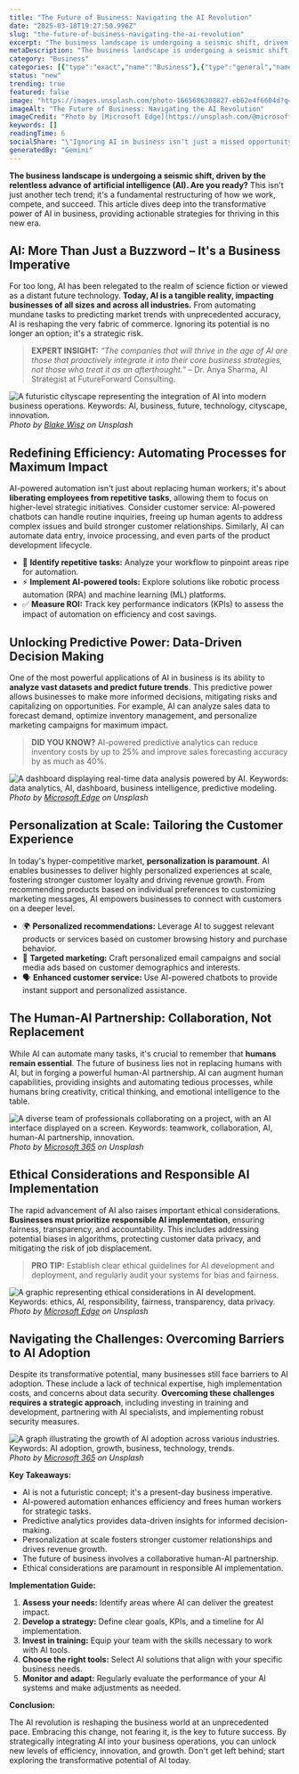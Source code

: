 ```yaml
---
title: "The Future of Business: Navigating the AI Revolution"
date: "2025-03-18T19:27:50.996Z"
slug: "the-future-of-business-navigating-the-ai-revolution"
excerpt: "The business landscape is undergoing a seismic shift, driven by the relentless advance of artificial intelligence (AI).  Are you ready? This isn't just another tech trend; it's a fundamental restructuring of how we work, compete, and succeed.  This article dives deep into the transformative power of AI in business, providing actionable strategies for thriving in this new era."
metaDescription: "The business landscape is undergoing a seismic shift, driven by the relentless advance of artificial intelligence (AI).  Are you ready? This isn't just ano..."
category: "Business"
categories: [{"type":"exact","name":"Business"},{"type":"general","name":"Finance"},{"type":"medium","name":"Investment Banking"},{"type":"specific","name":"Mergers Acquisitions"},{"type":"niche","name":"Leveraged Buyouts"}]
status: "new"
trending: true
featured: false
image: "https://images.unsplash.com/photo-1665686308827-eb62e4f6604d?q=85&w=1200&fit=max&fm=webp&auto=compress"
imageAlt: "The Future of Business: Navigating the AI Revolution"
imageCredit: "Photo by [Microsoft Edge](https://unsplash.com/@microsoftedge) on Unsplash"
keywords: []
readingTime: 6
socialShare: "\"Ignoring AI in business isn't just a missed opportunity; it's a strategic risk. The future belongs to those who embrace its transformative power.\""
generatedBy: "Gemini"
---
```




**The business landscape is undergoing a seismic shift, driven by the relentless advance of artificial intelligence (AI).  Are you ready?** This isn't just another tech trend; it's a fundamental restructuring of how we work, compete, and succeed.  This article dives deep into the transformative power of AI in business, providing actionable strategies for thriving in this new era.

## AI: More Than Just a Buzzword – It's a Business Imperative

For too long, AI has been relegated to the realm of science fiction or viewed as a distant future technology.  **Today, AI is a tangible reality, impacting businesses of all sizes and across all industries.** From automating mundane tasks to predicting market trends with unprecedented accuracy, AI is reshaping the very fabric of commerce.  Ignoring its potential is no longer an option; it's a strategic risk.

> **EXPERT INSIGHT:** *“The companies that will thrive in the age of AI are those that proactively integrate it into their core business strategies, not those who treat it as an afterthought.”* – Dr. Anya Sharma, AI Strategist at FutureForward Consulting.

![A futuristic cityscape representing the integration of AI into modern business operations.  Keywords: AI, business, future, technology, cityscape, innovation.](https://images.unsplash.com/photo-1556740772-1a741367b93e?q=85&w=1200&fit=max&fm=webp&auto=compress)
*Photo by [Blake Wisz](https://unsplash.com/@blakewisz) on Unsplash*

## Redefining Efficiency: Automating Processes for Maximum Impact

AI-powered automation isn't just about replacing human workers; it's about **liberating employees from repetitive tasks**, allowing them to focus on higher-level strategic initiatives.  Consider customer service: AI-powered chatbots can handle routine inquiries, freeing up human agents to address complex issues and build stronger customer relationships.  Similarly, AI can automate data entry, invoice processing, and even parts of the product development lifecycle.

* 🔑 **Identify repetitive tasks:** Analyze your workflow to pinpoint areas ripe for automation.
* ⚡ **Implement AI-powered tools:** Explore solutions like robotic process automation (RPA) and machine learning (ML) platforms.
* ✅ **Measure ROI:** Track key performance indicators (KPIs) to assess the impact of automation on efficiency and cost savings.

## Unlocking Predictive Power: Data-Driven Decision Making

One of the most powerful applications of AI in business is its ability to **analyze vast datasets and predict future trends**. This predictive power allows businesses to make more informed decisions, mitigating risks and capitalizing on opportunities.  For example, AI can analyze sales data to forecast demand, optimize inventory management, and personalize marketing campaigns for maximum impact.

> **DID YOU KNOW?**  AI-powered predictive analytics can reduce inventory costs by up to 25% and improve sales forecasting accuracy by as much as 40%.

![A dashboard displaying real-time data analysis powered by AI. Keywords: data analytics, AI, dashboard, business intelligence, predictive modeling.](https://images.unsplash.com/photo-1665686310934-8fab52b3821b?q=85&w=1200&fit=max&fm=webp&auto=compress)
*Photo by [Microsoft Edge](https://unsplash.com/@microsoftedge) on Unsplash*

## Personalization at Scale: Tailoring the Customer Experience

In today's hyper-competitive market, **personalization is paramount**. AI enables businesses to deliver highly personalized experiences at scale, fostering stronger customer loyalty and driving revenue growth.  From recommending products based on individual preferences to customizing marketing messages, AI empowers businesses to connect with customers on a deeper level.

*  🌍 **Personalized recommendations:** Leverage AI to suggest relevant products or services based on customer browsing history and purchase behavior.
*  💌 **Targeted marketing:**  Craft personalized email campaigns and social media ads based on customer demographics and interests.
*  🗣️ **Enhanced customer service:**  Use AI-powered chatbots to provide instant support and personalized assistance.

## The Human-AI Partnership: Collaboration, Not Replacement

While AI can automate many tasks, it's crucial to remember that **humans remain essential**. The future of business lies not in replacing humans with AI, but in forging a powerful human-AI partnership.  AI can augment human capabilities, providing insights and automating tedious processes, while humans bring creativity, critical thinking, and emotional intelligence to the table.

![A diverse team of professionals collaborating on a project, with an AI interface displayed on a screen. Keywords: teamwork, collaboration, AI, human-AI partnership, innovation.](https://images.unsplash.com/photo-1664575599618-8f6bd76fc670?q=85&w=1200&fit=max&fm=webp&auto=compress)
*Photo by [Microsoft 365](https://unsplash.com/@microsoft365) on Unsplash*

## Ethical Considerations and Responsible AI Implementation

The rapid advancement of AI also raises important ethical considerations.  **Businesses must prioritize responsible AI implementation**, ensuring fairness, transparency, and accountability. This includes addressing potential biases in algorithms, protecting customer data privacy, and mitigating the risk of job displacement.

> **PRO TIP:**  Establish clear ethical guidelines for AI development and deployment, and regularly audit your systems for bias and fairness.

![A graphic representing ethical considerations in AI development. Keywords: ethics, AI, responsibility, fairness, transparency, data privacy.](https://images.unsplash.com/photo-1665686308827-eb62e4f6604d?q=85&w=1200&fit=max&fm=webp&auto=compress)
*Photo by [Microsoft Edge](https://unsplash.com/@microsoftedge) on Unsplash*

## Navigating the Challenges: Overcoming Barriers to AI Adoption

Despite its transformative potential, many businesses still face barriers to AI adoption.  These include a lack of technical expertise, high implementation costs, and concerns about data security.  **Overcoming these challenges requires a strategic approach**, including investing in training and development, partnering with AI specialists, and implementing robust security measures.

![A graph illustrating the growth of AI adoption across various industries. Keywords: AI adoption, growth, business, technology, trends.](https://images.unsplash.com/photo-1664575599730-0814817939de?q=85&w=1200&fit=max&fm=webp&auto=compress)
*Photo by [Microsoft 365](https://unsplash.com/@microsoft365) on Unsplash*

**Key Takeaways:**

* AI is not a futuristic concept; it's a present-day business imperative.
* AI-powered automation enhances efficiency and frees human workers for strategic tasks.
* Predictive analytics provides data-driven insights for informed decision-making.
* Personalization at scale fosters stronger customer relationships and drives revenue growth.
* The future of business involves a collaborative human-AI partnership.
* Ethical considerations are paramount in responsible AI implementation.

**Implementation Guide:**

1. **Assess your needs:** Identify areas where AI can deliver the greatest impact.
2. **Develop a strategy:** Define clear goals, KPIs, and a timeline for AI implementation.
3. **Invest in training:** Equip your team with the skills necessary to work with AI tools.
4. **Choose the right tools:** Select AI solutions that align with your specific business needs.
5. **Monitor and adapt:** Regularly evaluate the performance of your AI systems and make adjustments as needed.

**Conclusion:**

The AI revolution is reshaping the business world at an unprecedented pace.  Embracing this change, not fearing it, is the key to future success.  By strategically integrating AI into your business operations, you can unlock new levels of efficiency, innovation, and growth.  Don't get left behind; start exploring the transformative potential of AI today.



<div class="reading-progress-container">
  <div id="reading-progress" class="reading-progress"></div>
</div>
